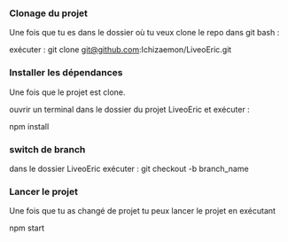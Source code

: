 ### Clonage du projet

Une fois que tu es dans le dossier où tu veux clone le repo dans git bash : 

exécuter : git clone git@github.com:Ichizaemon/LiveoEric.git

### Installer les dépendances

Une fois que le projet est clone.

ouvrir un terminal dans le dossier du projet LiveoEric et exécuter :

npm install

### switch de branch 

dans le dossier LiveoEric exécuter :
git checkout -b branch_name

### Lancer le projet

Une fois que tu as changé de projet tu peux lancer le projet en exécutant 

npm start



